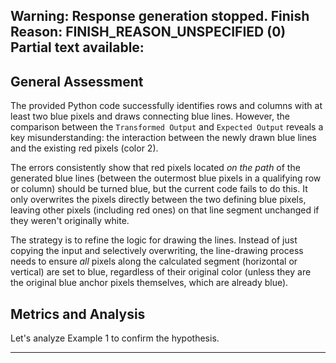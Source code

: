 Warning: Response generation stopped. Finish Reason: FINISH_REASON_UNSPECIFIED (0)
Partial text available:
---
## General Assessment

The provided Python code successfully identifies rows and columns with at least two blue pixels and draws connecting blue lines. However, the comparison between the `Transformed Output` and `Expected Output` reveals a key misunderstanding: the interaction between the newly drawn blue lines and the existing red pixels (color 2).

The errors consistently show that red pixels located *on the path* of the generated blue lines (between the outermost blue pixels in a qualifying row or column) should be turned blue, but the current code fails to do this. It only overwrites the pixels directly between the two defining blue pixels, leaving other pixels (including red ones) on that line segment unchanged if they weren't originally white.

The strategy is to refine the logic for drawing the lines. Instead of just copying the input and selectively overwriting, the line-drawing process needs to ensure *all* pixels along the calculated segment (horizontal or vertical) are set to blue, regardless of their original color (unless they are the original blue anchor pixels themselves, which are already blue).

## Metrics and Analysis

Let's analyze Example 1 to confirm the hypothesis.

---
